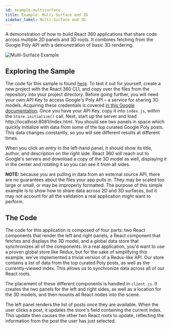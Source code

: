 ```yaml
---
id: example-multisurface
title: Example: Multi-Surface and 3D
sidebar_label: Multi-Surface and 3D
---
```


A demonstration of how to build React 360 applications that share code across multiple 2D panels and 3D roots. It combines fetching from the Google Poly API with a demonstration of basic 3D rendering.

![Multi-Surface Example](/react-360/img/example_multisurface.jpg)

## Exploring the Sample

The code for this sample is found [here](https://github.com/facebook/react-360/tree/master/Samples/MultiRoot). To test it out for yourself, create a new project with the React 360 CLI, and copy over the files from the repository into your project directory. Before going further, you will need your own API Key to access Google's Poly API – a service for sharing 3D models. Acquiring these credentials is covered [in this Google documentation](https://developers.google.com/poly/develop/api). Once you have your API Key, copy it into `index.js`, within the `Store.initialize()` call. Next, start up the server and load http://localhost:8081/index.html. You should see two panels in space which quickly initialize with data from some of the top curated Google Poly posts. This data changes constantly, so you will see different results at different times.

When you click an entry in the left-hand panel, it should show its title, author, and description on the right side. React 360 will reach out to Google's servers and download a copy of the 3D model as well, displaying it in the center and rotating it so you can see it from all sides.

**NOTE:** because you are pulling in data from an external source API, there are no guarantees about the files your app pulls in. They may be scaled too large or small, or may be improperly formatted. The purpose of this simple example is to show how to share data across 2D and 3D surfaces, but it may not account for all the validation a real application might want to perform.

## The Code

The code for this application is composed of four parts: two React components that render the left and right panels, a React component that fetches and displays the 3D model, and a global data store that synchronizes all of the components. In a real application, you'd want to use a proven global store like Redux, but for the sake of simplifying this example, we've implemented a trivial version of a Redux-like API. Our store contains a list of data from the top curated Poly posts, as well as the currently-viewed index. This allows us to synchronize data across all of our React roots.

The placement of these different components is handled in `client.js`. It creates the two panels for the left and right sides, as well as a location for the 3D models, and then mounts all React nodes into the scene.

The left panel renders the list of posts once they are available. When the user clicks a post, it updates the store's field containing the current index. This update then causes the other two React roots to update, reflecting the information from the post the user has just selected.
